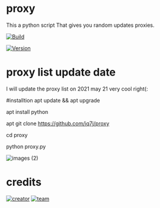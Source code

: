# proxy
This a python script 
That gives you random updates proxies.

[![Build](https://img.shields.io/badge/Supported_OS-Linux,termux-blue.svg)]()

[![Version](https://img.shields.io/badge/version-1.0-brightgreen.svg?maxAge=259200)]()


# proxy list update date
I will update the proxy list on 2021 may 21
very cool right(:

#installtion
apt update && apt upgrade

apt install python

apt git clone https://github.com/iq7j/proxy

cd proxy 

python proxy.py

![images (2)](https://user-images.githubusercontent.com/79198231/118124142-d7969580-b3fd-11eb-984c-1f17a4c5fb93.png)

# credits

[![creator](https://img.shields.io/badge/creator-yahya-red.svg)]()
[![team](https://img.shields.io/badge/team-t10s-black.svg)]()
